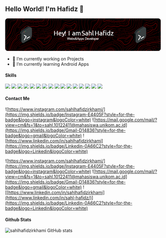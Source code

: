 ## Hello World! I'm Hafidz 👋

![hafidz](/github-header-image.png)

<!--
**sahlhafidzirkhami/sahlhafidzirkhami** is a ✨ _special_ ✨ repository because its `README.md` (this file) appears on your GitHub profile.

Here are some ideas to get you started:

- 🔭 I’m currently working on ...
- 🌱 I’m currently learning ...
- 👯 I’m looking to collaborate on ...
- 🤔 I’m looking for help with ...
- 💬 Ask me about ...
- 📫 How to reach me: ...
- 😄 Pronouns: ...
- ⚡ Fun fact: ...
-->

- 🔭 I’m currently working on Projects
- 🌱 I’m currently learning Android Apps

#### Skills

<img src = "https://img.shields.io/badge/HTML5-E34F26?style=for-the-badge&logo=html5&logoColor=white" /> <img src = "https://img.shields.io/badge/CSS3-1572B6?style=for-the-badge&logo=css3&logoColor=white" /> <img src = "https://img.shields.io/badge/JavaScript-F7DF1E?style=for-the-badge&logo=javascript&logoColor=black" /> <img src = "https://img.shields.io/badge/MySQL-005C84?style=for-the-badge&logo=mysql&logoColor=white" /> <img src = "https://img.shields.io/badge/React-20232A?style=for-the-badge&logo=react&logoColor=61DAFB"/> <img src = "https://img.shields.io/badge/Express%20js-000000?style=for-the-badge&logo=express&logoColor=white" /> <img src = "https://img.shields.io/badge/JWT-000000?style=for-the-badge&logo=JSON%20web%20tokens&logoColor=white"/> <img src = "https://img.shields.io/badge/next%20js-000000?style=for-the-badge&logo=nextdotjs&logoColor=white"/> <img src = "https://img.shields.io/badge/Node%20js-339933?style=for-the-badge&logo=nodedotjs&logoColor=white"/> <img src = "https://img.shields.io/badge/Postman-FF6C37?style=for-the-badge&logo=Postman&logoColor=white"/> <img src = "https://img.shields.io/badge/Tailwind_CSS-38B2AC?style=for-the-badge&logo=tailwind-css&logoColor=white"/> <img src = "https://img.shields.io/badge/Ant%20Design-1890FF?style=for-the-badge&logo=antdesign&logoColor=white"/> <img src = "https://img.shields.io/badge/Bootstrap-563D7C?style=for-the-badge&logo=bootstrap&logoColor=white"/> <img src = "https://img.shields.io/badge/Kotlin-B125EA?style=for-the-badge&logo=kotlin&logoColor=white"/> <img src = "https://img.shields.io/badge/VSCode-0078D4?style=for-the-badge&logo=visual%20studio%20code&logoColor=white"> <img src  = "https://img.shields.io/badge/Android_Studio-3DDC84?style=for-the-badge&logo=android-studio&logoColor=white"/>

#### Contact Me

![https://www.instagram.com/sahlhafidzirkhami/](https://img.shields.io/badge/Instagram-E4405F?style=for-the-badge&logo=instagram&logoColor=white) ![https://mail.google.com/mail/?view=cm&fs=1&to=sahl.10122411@mahasiswa.unikom.ac.id](https://img.shields.io/badge/Gmail-D14836?style=for-the-badge&logo=gmail&logoColor=white) ![https://www.linkedin.com/in/sahlhafidzirkhami](https://img.shields.io/badge/Linkedin-0A66C2?style=for-the-badge&logo=Linkedin&logoColor=white)

![https://www.instagram.com/sahlhafidzirkhami/](https://img.shields.io/badge/Instagram-E4405F?style=for-the-badge&logo=instagram&logoColor=white) ![https://mail.google.com/mail/?view=cm&fs=1&to=sahl.10122411@mahasiswa.unikom.ac.id](https://img.shields.io/badge/Gmail-D14836?style=for-the-badge&logo=gmail&logoColor=white) ![[https://www.linkedin.com/in/sahlhafidzirkhami](https://www.linkedin.com/in/sahl-hafidz/)](https://img.shields.io/badge/Linkedin-0A66C2?style=for-the-badge&logo=Linkedin&logoColor=white)

#### Github Stats

![sahlhafidzirkhami GitHub stats](https://github-readme-stats.vercel.app/api?username=sahlhafidzirkhami&show_icons=true&theme=transparent)
